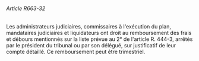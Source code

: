 ###### Article R663-32

Les administrateurs judiciaires, commissaires à l'exécution du plan, mandataires judiciaires et liquidateurs ont droit au remboursement des frais et débours mentionnés sur la liste prévue au 2° de l'article R. 444-3, arrêtés par le président du tribunal ou par son délégué, sur justificatif de leur compte détaillé. Ce remboursement peut être trimestriel.

